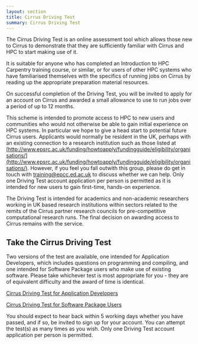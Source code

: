 ```yaml
---
layout: section
title: Cirrus Driving Test
summary: Cirrus Driving Test
---
```



The Cirrus Driving Test is an online assessment tool which allows those new to Cirrus to demonstrate that they are sufficiently familiar with Cirrus and HPC to start making use of it.  

It is suitable for anyone who has completed an Introduction to HPC Carpentry training course, or similar, or for users of other HPC systems who have familiarised themselves with the specifics of running jobs on Cirrus by reading up the appropriate preparation material resources.

On successful completion of the Driving Test, you will be invited to apply for an account on Cirrus and awarded a small allowance to use to run jobs over a period of up to 12 months.

This scheme is intended to promote access to HPC to new users and communities who would not otherwise be able to gain initial experience on HPC systems. In particular we hope to give a head start to potential future Cirrus users. Applicants would normally be resident in the UK, perhaps with an existing connection to a research institution such as those listed at [http://www.epsrc.ac.uk/funding/howtoapply/fundingguide/eligibility/organisations/](http://www.epsrc.ac.uk/funding/howtoapply/fundingguide/eligibility/organisations/). However, if you feel you fall outwith this group, please do get in touch with [training@epcc.ed.ac.uk](mailto:training@epcc.ed.ac.uk) to discuss whether we can help. Only one Driving Test account application per person is permitted as it is intended for new users to gain first-time, hands-on experience.

The Driving Test is intended for academics and non-academic researchers working in UK based research institutions within sectors related to the remits of the Cirrus partner research councils for pre-competitive computational research runs. The final decision on awarding access to Cirrus remains with the service. 


## Take the Cirrus Driving Test

Two versions of the test are available, one intended for Application Developers, which includes questions on programming and compiling, and one intended for Software Package users who make use of existing software.  Please take whichever test is most appropriate for you - they are of equivalent difficulty and the award of time is identical.

[Cirrus Driving Test for Application Developers](http://www.quia.com/quiz/7943670.html)

[Cirrus Driving Test for Software Package Users](http://www.quia.com/quiz/7943688.html)


You should expect to hear back within 5 working days whether you have passed, and if so, be invited to sign up for your account.  You can attempt the test(s) as many times as you wish.  Only one Driving Test account application per person is permitted.

